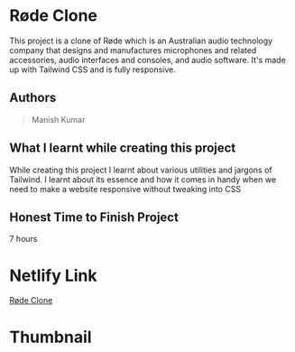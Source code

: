 
# Røde Clone

This project is a clone of Røde which is an Australian audio technology company that designs and manufactures microphones and related accessories, audio interfaces and consoles, and audio software. It's made up with Tailwind CSS and is fully responsive.





## Authors

 >Manish Kumar


## What I learnt while creating this project

While creating this project I learnt about various utilities and jargons of Tailwind. I learnt about its essence and how it comes in handy when we need to make a website responsive without tweaking into CSS



## Honest Time to Finish Project

7 hours



# Netlify Link

[Røde Clone](https://rode-clone-mk.netlify.app/)

# Thumbnail

